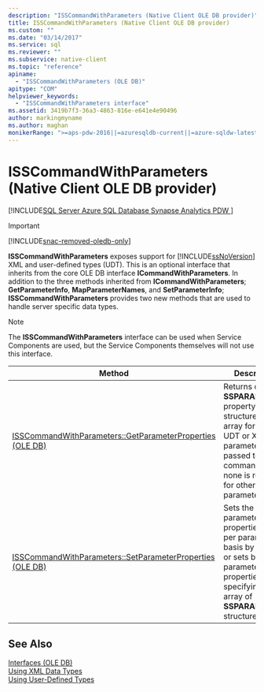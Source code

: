 ```yaml
---
description: "ISSCommandWithParameters (Native Client OLE DB provider)"
title: ISSCommandWithParameters (Native Client OLE DB provider)
ms.custom: ""
ms.date: "03/14/2017"
ms.service: sql
ms.reviewer: ""
ms.subservice: native-client
ms.topic: "reference"
apiname: 
  - "ISSCommandWithParameters (OLE DB)"
apitype: "COM"
helpviewer_keywords: 
  - "ISSCommandWithParameters interface"
ms.assetid: 3419b7f3-36a3-4863-816e-e641e4e90496
author: markingmyname
ms.author: maghan
monikerRange: ">=aps-pdw-2016||=azuresqldb-current||=azure-sqldw-latest||>=sql-server-2016||>=sql-server-linux-2017||=azuresqldb-mi-current"
---
```

# ISSCommandWithParameters (Native Client OLE DB provider)
[!INCLUDE[SQL Server Azure SQL Database Synapse Analytics PDW ](../../includes/applies-to-version/sql-asdb-asdbmi-asa-pdw.md)]

> [!IMPORTANT]
> [!INCLUDE[snac-removed-oledb-only](../../includes/snac-removed-oledb-only.md)]

  **ISSCommandWithParameters** exposes support for [!INCLUDE[ssNoVersion](../../includes/ssnoversion-md.md)] XML and user-defined types (UDT). This is an optional interface that inherits from the core OLE DB interface **ICommandWithParameters**. In addition to the three methods inherited from **ICommandWithParameters**; **GetParameterInfo**, **MapParameterNames**, and **SetParameterInfo**; **ISSCommandWithParameters** provides two new methods that are used to handle server specific data types.  
  
> [!NOTE]  
>  The **ISSCommandWithParameters** interface can be used when Service Components are used, but the Service Components themselves will not use this interface.  
  
|Method|Description|  
|------------|-----------------|  
|[ISSCommandWithParameters::GetParameterProperties &#40;OLE DB&#41;](../../relational-databases/native-client-ole-db-interfaces/isscommandwithparameters-getparameterproperties-ole-db.md)|Returns one **SSPARAMPROPS** property set structure in the array for each UDT or XML parameter passed to the command, but none is returned for other types of parameters.|  
|[ISSCommandWithParameters::SetParameterProperties &#40;OLE DB&#41;](../../relational-databases/native-client-ole-db-interfaces/isscommandwithparameters-setparameterproperties-ole-db.md)|Sets the parameter properties on a per parameter basis by ordinal, or sets bulk parameter properties by specifying an array of **SSPARAMPROPS** structures.|  
  
## See Also  
 [Interfaces &#40;OLE DB&#41;](./sql-server-native-client-ole-db-interfaces.md)   
 [Using XML Data Types](../../relational-databases/native-client/features/using-xml-data-types.md)   
 [Using User-Defined Types](../../relational-databases/native-client/features/using-user-defined-types.md)  
  
